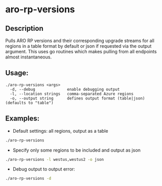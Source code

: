 # aro-rp-versions

## Description
Pulls ARO RP versions and their corresponding upgrade streams for all regions in a table format by default or json if requested via the output argument.
This uses go routines which makes pulling from all endpoints almost instantaneous.

## Usage:
```
./aro-rp-versions <args>
  -d, --debug              enable debugging output
  -l, --location strings   comma-separated Azure regions
  -o, --output string      defines output format (table|json) (defaults to "table")
```

## Examples:
- Default settings: all regions, output as a table
```bash
./aro-rp-versions
```

- Specify only some regions to be included and output as json
```bash
./aro-rp-versions -l westus,westus2 -o json
```

- Debug output to output error:
```bash
./aro-rp-versions -d
```
